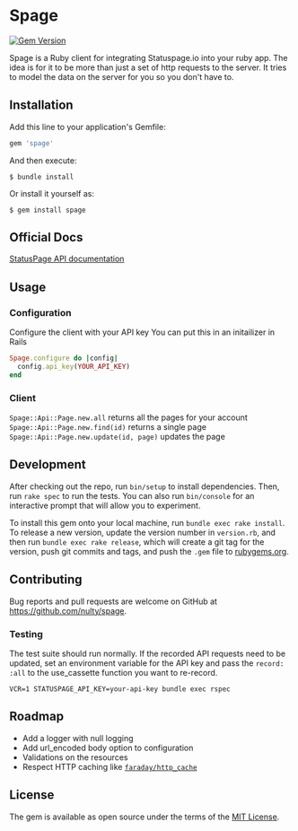 # Spage

[![Gem Version](https://badge.fury.io/rb/spage.svg)](https://badge.fury.io/rb/spage)

Spage is a Ruby client for integrating Statuspage.io into your ruby app. The idea is for it to be more than just a set of http requests to the server. It tries to model the data on the server for you so you don't have to.

## Installation

Add this line to your application's Gemfile:

```ruby
gem 'spage'
```

And then execute:

    $ bundle install

Or install it yourself as:

    $ gem install spage


## Official Docs

[StatusPage API documentation](https://developer.statuspage.io/)


## Usage

### Configuration
Configure the client with your API key
You can put this in an initailizer in Rails

```ruby
Spage.configure do |config|
  config.api_key(YOUR_API_KEY)
end
```

### Client

`Spage::Api::Page.new.all` returns all the pages for your account
`Spage::Api::Page.new.find(id)` returns a single page
`Spage::Api::Page.new.update(id, page)` updates the page


## Development

After checking out the repo, run `bin/setup` to install dependencies. Then, run `rake spec` to run the tests. You can also run `bin/console` for an interactive prompt that will allow you to experiment.

To install this gem onto your local machine, run `bundle exec rake install`. To release a new version, update the version number in `version.rb`, and then run `bundle exec rake release`, which will create a git tag for the version, push git commits and tags, and push the `.gem` file to [rubygems.org](https://rubygems.org).

## Contributing

Bug reports and pull requests are welcome on GitHub at https://github.com/nulty/spage.

### Testing

The test suite should run normally. If the recorded API requests need to be updated, set an environment variable for the API key and pass the `record: :all` to the use_cassette function you want to re-record.

`VCR=1 STATUSPAGE_API_KEY=your-api-key bundle exec rspec`

## Roadmap

- Add a logger with null logging
- Add url_encoded body option to configuration
- Validations on the resources
- Respect HTTP caching like [`faraday/http_cache`](https://github.com/sourcelevel/faraday-http-cache)

## License

The gem is available as open source under the terms of the [MIT License](https://opensource.org/licenses/MIT).
